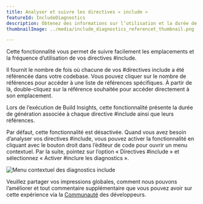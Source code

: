 ```yaml
---
title: Analyser et suivre les directives « include »
featureId: IncludeDiagnostics
description: Obtenez des informations sur l’utilisation et la durée de génération de vos directives include.
thumbnailImage: ../media/include_diagnostics_referencet_thumbnail.png

---
```



Cette fonctionnalité vous permet de suivre facilement les emplacements et la fréquence d’utilisation de vos directives #include. 

Il fournit le nombre de fois où chacune de vos \#directives include a été référencée dans votre codebase. Vous pouvez cliquer sur le nombre de références pour accéder à une liste de références spécifiques. À partir de là, double-cliquez sur la référence souhaitée pour accéder directement à son emplacement.

Lors de l’exécution de Build Insights, cette fonctionnalité présente la durée de génération associée à chaque directive #include ainsi que leurs références.

Par défaut, cette fonctionnalité est désactivée. Quand vous avez besoin d’analyser vos directives #include, vous pouvez activer la fonctionnalité en cliquant avec le bouton droit dans l’éditeur de code pour ouvrir un menu contextuel. Par la suite, pointez sur l’option « Directives #include » et sélectionnez « Activer \#inclure les diagnostics ». 

![Menu contextuel des diagnostics include](../media/include_diagnostics_context_menu.png "Menu contextuel des diagnostics include")

Veuillez partager vos impressions globales, comment nous pouvons l’améliorer et tout commentaire supplémentaire que vous pouvez avoir sur cette expérience via la [Communauté](https://developercommunity.visualstudio.com/VisualStudio) des développeurs.
